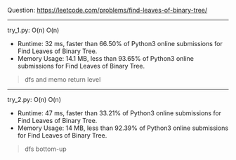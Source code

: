 Question: https://leetcode.com/problems/find-leaves-of-binary-tree/

---

try_1.py: O(n) O(n)

* Runtime: 32 ms, faster than 66.50% of Python3 online submissions for Find Leaves of Binary Tree.
* Memory Usage: 14.1 MB, less than 93.65% of Python3 online submissions for Find Leaves of Binary Tree.

> dfs and memo return level

---

try_2.py: O(n) O(n)

* Runtime: 47 ms, faster than 33.21% of Python3 online submissions for Find Leaves of Binary Tree.
* Memory Usage: 14 MB, less than 92.39% of Python3 online submissions for Find Leaves of Binary Tree.

> dfs bottom-up

